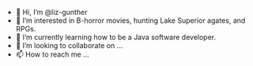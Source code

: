 - 👋 Hi, I’m @liz-gunther
- 👀 I’m interested in B-horror movies, hunting Lake Superior agates, and RPGs.
- 🌱 I’m currently learning how to be a Java software developer.
- 💞️ I’m looking to collaborate on ...
- 📫 How to reach me ...

<!---
liz-gunther/liz-gunther is a ✨ special ✨ repository because its `README.md` (this file) appears on your GitHub profile.
You can click the Preview link to take a look at your changes.
--->
